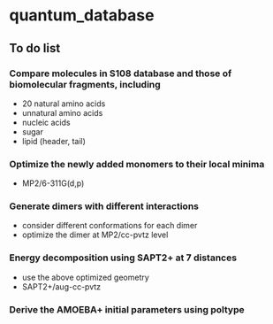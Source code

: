 # quantum_database

## To do list

### Compare molecules in S108 database and those of biomolecular fragments, including
  - 20 natural amino acids
  - unnatural amino acids
  - nucleic acids
  - sugar
  - lipid (header, tail)

### Optimize the newly added monomers to their local minima
  - MP2/6-311G(d,p) 

### Generate dimers with different interactions
  - consider different conformations for each dimer
  - optimize the dimer at MP2/cc-pvtz level

### Energy decomposition using SAPT2+ at 7 distances
  - use the above optimized geometry
  - SAPT2+/aug-cc-pvtz

### Derive the AMOEBA+ initial parameters using poltype
  
